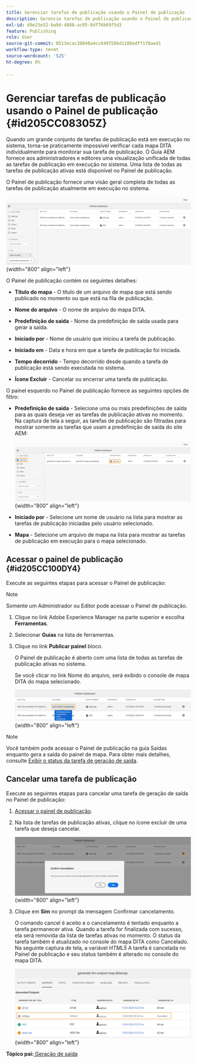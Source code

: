 ```yaml
---
title: Gerenciar tarefas de publicação usando o Painel de publicação
description: Gerencie tarefas de publicação usando o Painel de publicação nos Guias do AEM. Saber como acessar o painel de publicação e cancelar uma tarefa de publicação.
exl-id: d9e25e52-ba9d-4088-ac95-8df76b69f5d3
feature: Publishing
role: User
source-git-commit: 0513ecac38840a4cc649758bd1180edff1f8aed1
workflow-type: tm+mt
source-wordcount: '525'
ht-degree: 0%

---
```


# Gerenciar tarefas de publicação usando o Painel de publicação {#id205CC08305Z}

Quando um grande conjunto de tarefas de publicação está em execução no sistema, torna-se praticamente impossível verificar cada mapa DITA individualmente para monitorar sua tarefa de publicação. O Guia AEM fornece aos administradores e editores uma visualização unificada de todas as tarefas de publicação em execução no sistema. Uma lista de todas as tarefas de publicação ativas está disponível no Painel de publicação.

O Painel de publicação fornece uma visão geral completa de todas as tarefas de publicação atualmente em execução no sistema.

![](images/publish-dashboard.png){width="800" align="left"}

O Painel de publicação contém os seguintes detalhes:

- **Título do mapa** - O título de um arquivo de mapa que está sendo publicado no momento ou que está na fila de publicação.

- **Nome do arquivo** - O nome de arquivo do mapa DITA.

- **Predefinição de saída** - Nome da predefinição de saída usada para gerar a saída.

- **Iniciado por** - Nome de usuário que iniciou a tarefa de publicação.

- **Iniciado em** - Data e hora em que a tarefa de publicação foi iniciada.

- **Tempo decorrido** - Tempo decorrido desde quando a tarefa de publicação está sendo executada no sistema.

- **Ícone Excluir** - Cancelar ou encerrar uma tarefa de publicação.

O painel esquerdo no Painel de publicação fornece as seguintes opções de filtro:

- **Predefinição de saída** - Selecione uma ou mais predefinições de saída para as quais deseja ver as tarefas de publicação ativas no momento. Na captura de tela a seguir, as tarefas de publicação são filtradas para mostrar somente as tarefas que usam a predefinição de saída do site AEM:

  ![](images/publish-dashboard-preset-filter.png){width="800" align="left"}

- **Iniciado por** - Selecione um nome de usuário na lista para mostrar as tarefas de publicação iniciadas pelo usuário selecionado.

- **Mapa** - Selecione um arquivo de mapa na lista para mostrar as tarefas de publicação em execução para o mapa selecionado.

## Acessar o painel de publicação {#id205CC100DY4}

Execute as seguintes etapas para acessar o Painel de publicação:

>[!NOTE]
>
> Somente um Administrador ou Editor pode acessar o Painel de publicação.

1. Clique no link Adobe Experience Manager na parte superior e escolha **Ferramentas**.

1. Selecionar **Guias** na lista de ferramentas.

1. Clique no link **Publicar painel** bloco.

   O Painel de publicação é aberto com uma lista de todas as tarefas de publicação ativas no sistema.

   Se você clicar no link Nome do arquivo, será exibido o console de mapa DITA do mapa selecionado.

   ![](images/publish-dashboard-click-filename-link.png){width="800" align="left"}


>[!NOTE]
>
> Você também pode acessar o Painel de publicação na guia Saídas enquanto gera a saída do painel de mapa. Para obter mais detalhes, consulte [Exibir o status da tarefa de geração de saída](generate-output-for-a-dita-map.md#viewing_output_history).

## Cancelar uma tarefa de publicação

Execute as seguintes etapas para cancelar uma tarefa de geração de saída no Painel de publicação:

1. [Acessar o painel de publicação](#id205CC100DY4).

1. Na lista de tarefas de publicação ativas, clique no ícone excluir de uma tarefa que deseja cancelar.

   ![](images/publish-dashboard-cancel-task.png){width="800" align="left"}

1. Clique em **Sim** no prompt da mensagem Confirmar cancelamento.

   O comando cancel é aceito e o cancelamento é tentado enquanto a tarefa permanecer ativa. Quando a tarefa for finalizada com sucesso, ela será removida da lista de tarefas ativas no momento. O status da tarefa também é atualizado no console do mapa DITA como Cancelado. Na seguinte captura de tela, a variável *HTML5* A tarefa é cancelada no Painel de publicação e seu status também é alterado no console do mapa DITA.

   ![](images/cancelled-output-task.png){width="800" align="left"}


**Tópico pai:**[ Geração de saída](generate-output.md)
